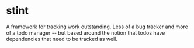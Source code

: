 stint
=====

A framework for tracking work outstanding. Less of a bug tracker and more of 
a todo manager -- but based around the notion that todos have dependencies 
that need to be tracked as well.
